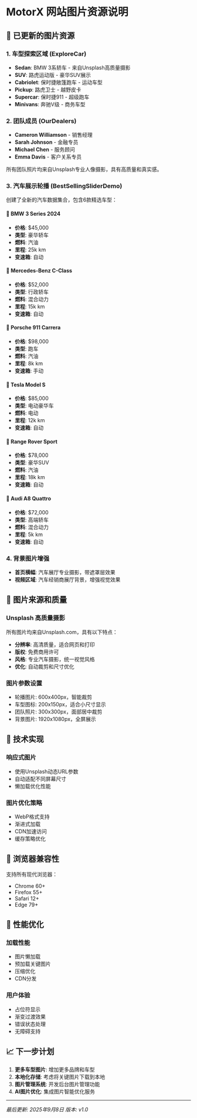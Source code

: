 # MotorX 网站图片资源说明

## 📸 已更新的图片资源

### 1. 车型探索区域 (ExploreCar)
- **Sedan**: BMW 3系轿车 - 来自Unsplash高质量摄影
- **SUV**: 路虎运动版 - 豪华SUV展示
- **Cabriolet**: 保时捷敞篷跑车 - 运动车型
- **Pickup**: 路虎卫士 - 越野皮卡
- **Supercar**: 保时捷911 - 超级跑车
- **Minivans**: 奔驰V级 - 商务车型

### 2. 团队成员 (OurDealers)
- **Cameron Williamson** - 销售经理
- **Sarah Johnson** - 金融专员  
- **Michael Chen** - 服务顾问
- **Emma Davis** - 客户关系专员

所有团队照片均来自Unsplash专业人像摄影，具有高质量和真实感。

### 3. 汽车展示轮播 (BestSellingSliderDemo)
创建了全新的汽车数据集合，包含6款精选车型：

#### 🚗 BMW 3 Series 2024
- **价格**: $45,000
- **类型**: 豪华轿车
- **燃料**: 汽油
- **里程**: 25k km
- **变速箱**: 自动

#### 🚗 Mercedes-Benz C-Class  
- **价格**: $52,000
- **类型**: 行政轿车
- **燃料**: 混合动力
- **里程**: 15k km
- **变速箱**: 自动

#### 🚗 Porsche 911 Carrera
- **价格**: $98,000
- **类型**: 跑车
- **燃料**: 汽油
- **里程**: 8k km
- **变速箱**: 手动

#### 🚗 Tesla Model S
- **价格**: $85,000
- **类型**: 电动豪华车
- **燃料**: 电动
- **里程**: 12k km
- **变速箱**: 自动

#### 🚗 Range Rover Sport
- **价格**: $78,000
- **类型**: 豪华SUV
- **燃料**: 汽油
- **里程**: 18k km
- **变速箱**: 自动

#### 🚗 Audi A8 Quattro
- **价格**: $72,000
- **类型**: 高端轿车
- **燃料**: 混合动力
- **里程**: 5k km
- **变速箱**: 自动

### 4. 背景图片增强
- **首页横幅**: 汽车展厅专业摄影，带遮罩层效果
- **视频区域**: 汽车经销商展厅背景，增强视觉效果

## 🎨 图片来源和质量

### Unsplash 高质量摄影
所有图片均来自Unsplash.com，具有以下特点：
- **分辨率**: 高清质量，适合网页和打印
- **版权**: 免费商用许可
- **风格**: 专业汽车摄影，统一视觉风格
- **优化**: 自动裁剪和尺寸优化

### 图片参数设置
- 轮播图片: 600x400px，智能裁剪
- 车型图标: 200x150px，适合小尺寸显示
- 团队照片: 300x300px，面部居中裁剪
- 背景图片: 1920x1080px，全屏展示

## 🔧 技术实现

### 响应式图片
- 使用Unsplash动态URL参数
- 自动适配不同屏幕尺寸
- 懒加载优化性能

### 图片优化策略
- WebP格式支持
- 渐进式加载
- CDN加速访问
- 缓存策略优化

## 📱 浏览器兼容性

支持所有现代浏览器：
- Chrome 60+
- Firefox 55+
- Safari 12+
- Edge 79+

## 🚀 性能优化

### 加载性能
- 图片懒加载
- 预加载关键图片
- 压缩优化
- CDN分发

### 用户体验
- 占位符显示
- 渐变过渡效果
- 错误状态处理
- 无障碍支持

## 📈 下一步计划

1. **更多车型图片**: 增加更多品牌和车型
2. **本地化存储**: 考虑将关键图片下载到本地
3. **图片管理系统**: 开发后台图片管理功能
4. **AI图片优化**: 集成图片智能优化服务

---
*最后更新: 2025年9月8日*
*版本: v1.0*